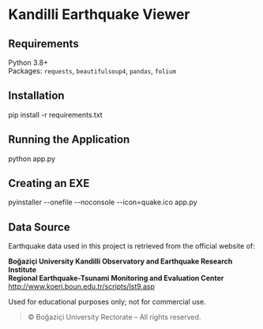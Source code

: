 # Kandilli Earthquake Viewer

## Requirements
Python 3.8+  
Packages: `requests`, `beautifulsoup4`, `pandas`, `folium`

## Installation
pip install -r requirements.txt

## Running the Application
python app.py

## Creating an EXE
pyinstaller --onefile --noconsole --icon=quake.ico app.py

## Data Source
Earthquake data used in this project is retrieved from the official website of:

**Boğaziçi University Kandilli Observatory and Earthquake Research Institute**  
**Regional Earthquake-Tsunami Monitoring and Evaluation Center**  
http://www.koeri.boun.edu.tr/scripts/lst9.asp

Used for educational purposes only; not for commercial use.

> © Boğaziçi University Rectorate – All rights reserved.